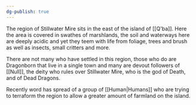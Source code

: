 ```yaml
---
dg-publish: true
---
```

The region of Stillwater Mire sits in the east of the island of [[Q'ba]]. Here the area is covered in swathes of marshlands, the soil and waterways here are deeply acidic and yet they teem with life from foliage, trees and brush as well as insects, small critters and more.

There are not many who have settled in this region, those who do are Dragonborn that live in a single town and many are devout followers of [[Null]], the deity who rules over Stillwater Mire, who is the god of Death, and of Dead Dragons. 

Recently word has spread of a group of [[Human|Humans]] who are trying to terraform the region to allow a greater amount of farmland on the island.

